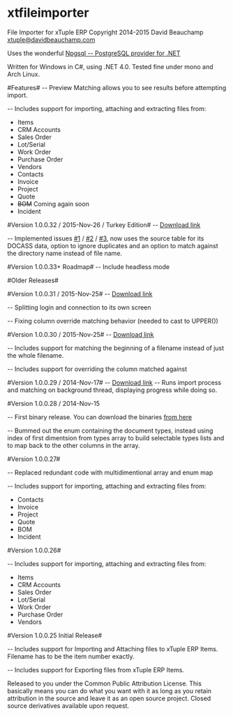 xtfileimporter
==============

File Importer for xTuple ERP
Copyright 2014-2015 David Beauchamp 
xtuple@davidbeauchamp.com

Uses the wonderful [Npgsql -- PostgreSQL provider for .NET](http://npgsql.projects.pgfoundry.org/)

Written for Windows in C#, using .NET 4.0. Tested fine under mono and Arch Linux. 

#Features#
-- Preview Matching allows you to see results before attempting import.  

-- Includes support for importing, attaching and extracting files from:
   * Items
   * CRM Accounts
   * Sales Order
   * Lot/Serial
   * Work Order
   * Purchase Order
   * Vendors
   * Contacts 
   * Invoice
   * Project
   * Quote
   * ~~BOM~~ Coming again soon
   * Incident

#Version 1.0.0.32 / 2015-Nov-26 / Turkey Edition#
-- [Download link](https://github.com/davidbeauchamp/xtfileimporter/releases/tag/v1.0.0.32)

-- Implemented issues [#1](https://github.com/davidbeauchamp/xtfileimporter/issues/1) / [#2](https://github.com/davidbeauchamp/xtfileimporter/issues/2) / [#3](https://github.com/davidbeauchamp/xtfileimporter/issues/3), now uses the source table for its DOCASS data, option to ignore duplicates and an option to match against the directory name instead of file name. 

#Version 1.0.0.33+ Roadmap#
-- Include headless mode

#Older Releases#

#Version 1.0.0.31 / 2015-Nov-25#
-- [Download link](https://github.com/davidbeauchamp/xtfileimporter/releases/tag/v1.0.0.31)

-- Splitting login and connection to its own screen 

-- Fixing column override matching behavior (needed to cast to UPPER())

#Version 1.0.0.30 / 2015-Nov-25#
-- [Download link](https://github.com/davidbeauchamp/xtfileimporter/releases/tag/v1.0.0.30)

-- Includes support for matching the beginning of a filename instead of just the whole filename. 

-- Includes support for overriding the column matched against

#Version 1.0.0.29 / 2014-Nov-17#
-- [Download link](https://github.com/davidbeauchamp/xtfileimporter/releases/tag/v1.0.0.29)
-- Runs import process and matching on background thread, displaying progress while doing so.

#Version 1.0.0.28 / 2014-Nov-15

-- First binary release. You can download the binaries [from here](https://github.com/davidbeauchamp/xtfileimporter/releases/tag/v1.0.0.28)

-- Bummed out the enum containing the document types, instead using index of first dimentsion from types array
   to build selectable types lists and to map back to the other columns in the array. 

#Version 1.0.0.27#

-- Replaced redundant code with multidimentional array and enum map

-- Includes support for importing, attaching and extracting files from:
   * Contacts 
   * Invoice
   * Project
   * Quote
   * BOM 
   * Incident

#Version 1.0.0.26#

-- Includes support for importing, attaching and extracting files from:
   * Items
   * CRM Accounts
   * Sales Order
   * Lot/Serial
   * Work Order
   * Purchase Order
   * Vendors

#Version 1.0.0.25 Initial Release#

-- Includes support for Importing and Attaching files to xTuple ERP Items. 
   Filename has to be the item number exactly. 
   
-- Includes support for Exporting files from xTuple ERP Items. 

Released to you under the Common Public Attribution License. This basically means you can do
what you want with it as long as you retain attribution in the source and leave it as an open
source project. Closed source derivatives available upon request. 
